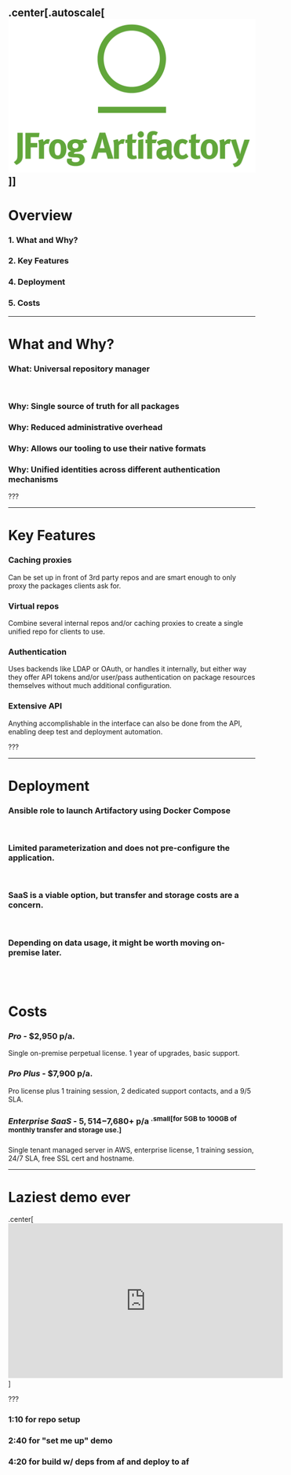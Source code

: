 .center[.autoscale[![artifactory](img/artifactory.png)]]
---
# Overview
### 1. What and Why?
### 2. Key Features
### 4. Deployment
### 5. Costs


---
# What and Why?
### What: Universal repository manager
&nbsp;
&nbsp;

### Why: Single source of truth for all packages
### Why: Reduced administrative overhead
### Why: Allows our tooling to use their native formats
### Why: Unified identities across different authentication mechanisms

???

---
# Key Features

### Caching proxies
Can be set up in front of 3rd party repos and are smart enough to only proxy the packages clients ask for.

### Virtual repos
Combine several internal repos and/or caching proxies to create a single unified repo for clients to use.

### Authentication
Uses backends like LDAP or OAuth, or handles it internally, but either way they offer API tokens and/or user/pass authentication on package resources themselves without much additional configuration.

### Extensive API
Anything accomplishable in the interface can also be done from the API, enabling deep test and deployment automation.

???

---
# Deployment
### Ansible role to launch Artifactory using Docker Compose
&nbsp;

### Limited parameterization and does not pre-configure the application.
&nbsp;

### SaaS is a viable option, but transfer and storage costs are a concern.
&nbsp;

### Depending on data usage, it might be worth moving on-premise later.
&nbsp;
---
# Costs

### _Pro_ - $2,950 p/a.
Single on-premise perpetual license. 1 year of upgrades, basic support.

### _Pro Plus_ - $7,900 p/a.
Pro license plus 1 training session, 2 dedicated support contacts, and a 9/5 SLA.

### _Enterprise SaaS_ - $5,514-$7,680+ p/a <sup>.small[for 5GB to 100GB of monthly transfer and storage use.]</sup>

Single tenant managed server in AWS, enterprise license, 1 training session, 24/7 SLA, free SSL cert and hostname.

---
# Laziest demo ever

.center[<iframe width="560" height="315" src="https://www.youtube.com/embed/MGXrPz9wwOY?t=67" frameborder="0" allowfullscreen></iframe>]

???
### 1:10 for repo setup
### 2:40 for "set me up" demo
### 4:20 for build w/ deps from af and deploy to af
